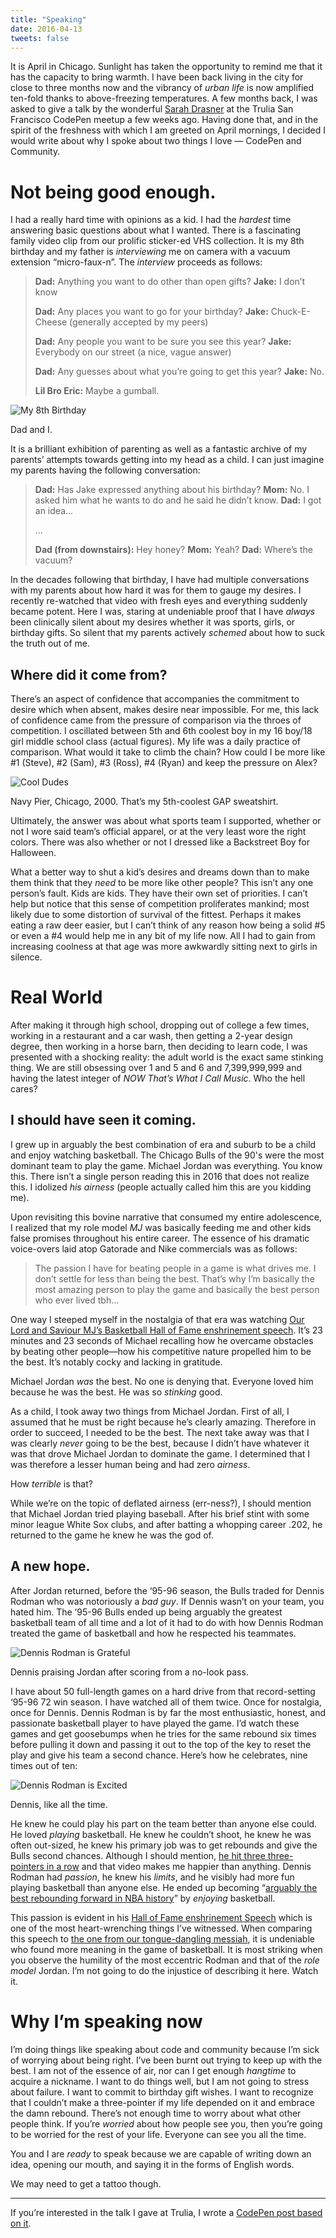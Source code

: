 ```yaml
---
title: "Speaking"
date: 2016-04-13
tweets: false
---
```


It is April in Chicago. Sunlight has taken the opportunity to remind me that it has the capacity to bring warmth. I have been back living in the city for close to three months now and the vibrancy of _urban life_ is now amplified ten-fold thanks to above-freezing temperatures. A few months back, I was asked to give a talk by the wonderful [Sarah Drasner](https://twitter.com/sarah_edo) at the Trulia San Francisco CodePen meetup a few weeks ago. Having done that, and in the spirit of the freshness with which I am greeted on April mornings, I decided I would write about why I spoke about two things I love — CodePen and Community.

# Not being good enough.
I had a really hard time with opinions as a kid. I had the _hardest_ time answering basic questions about what I wanted. There is a fascinating family video clip from our prolific sticker-ed VHS collection. It is my 8th birthday and my father is _interviewing_ me on camera with a vacuum extension “micro-faux-n”. The _interview_ proceeds as follows:

  > **Dad:** Anything you want to do other than open gifts?
  > **Jake:** I don’t know
  >
  > **Dad:** Any places you want to go for your birthday?
  > **Jake:** Chuck-E-Cheese
  > (generally accepted by my peers)
  >
  > **Dad:** Any people you want to be sure you see this year?
  > **Jake:** Everybody on our street
  > (a nice, vague answer)
  >
  > **Dad:** Any guesses about what you’re going to get this year?
  > **Jake:** No.
  >
  > **Lil Bro Eric:** Maybe a gumball.

![My 8th Birthday](/media/2016-04-13/jake-birthday-interview.gif)

<p class="caption">Dad and I.</p>

It is a brilliant exhibition of parenting as well as a fantastic archive of my parents’ attempts towards getting into my head as a child. I can just imagine my parents having the following conversation:

  >**Dad:** Has Jake expressed anything about his birthday?
  >**Mom:** No. I asked him what he wants to do and he said he didn’t know.
  >**Dad:** I got an idea...
  >
  >...
  >
  >**Dad (from downstairs):** Hey honey?
  >**Mom:** Yeah?
  >**Dad:** Where’s the vacuum?

In the decades following that birthday, I have had multiple conversations with my parents about how hard it was for them to gauge my desires. I recently re-watched that video with fresh eyes and everything suddenly became potent. Here I was, staring at undeniable proof that I have _always_ been clinically silent about my desires whether it was sports, girls, or birthday gifts. So silent that my parents actively _schemed_ about how to suck the truth out of me.

## Where did it come from?
There’s an aspect of confidence that accompanies the commitment to desire which when absent, makes desire near impossible. For me, this lack of confidence came from the pressure of comparison via the throes of competition. I oscillated between 5th and 6th coolest boy in my 16 boy/18 girl middle school class (actual figures). My life was a daily practice of comparison. What would it take to climb the chain? How could I be more like #1 (Steve), #2 (Sam), #3 (Ross), #4 (Ryan) and keep the pressure on Alex?

![Cool Dudes](/media/2016-04-13/cool-dudes.jpg)

<p class="caption">Navy Pier, Chicago, 2000. That’s my 5th-coolest GAP sweatshirt.</p>

Ultimately, the answer was about what sports team I supported, whether or not I wore said team’s official apparel, or at the very least wore the right colors. There was also whether or not I dressed like a Backstreet Boy for Halloween.

What a better way to shut a kid’s desires and dreams down than to make them think that they _need_ to be more like other people? This isn’t any one person’s fault. Kids are kids. They have their own set of priorities. I can’t help but notice that this sense of competition proliferates mankind; most likely due to some distortion of survival of the fittest. Perhaps it makes eating a raw deer easier, but I can’t think of any reason how being a solid #5 or even a #4 would help me in any bit of my life now. All I had to gain from increasing coolness at that age was more awkwardly sitting next to girls in silence.

# Real World
After making it through high school, dropping out of college a few times, working in a restaurant and a car wash, then getting a 2-year design degree, then working in a horse barn, then deciding to learn code, I was presented with a shocking reality: the adult world is the exact same stinking thing. We are still obsessing over 1 and 5 and 6 and 7,399,999,999 and having the latest integer of _NOW That’s What I Call Music_. Who the hell cares?

## I should have seen it coming.
I grew up in arguably the best combination of era and suburb to be a child and enjoy watching basketball. The Chicago Bulls of the 90's were the most dominant team to play the game. Michael Jordan was everything. You know this. There isn’t a single person reading this in 2016 that does not realize this. I idolized _his airness_ (people actually called him this are you kidding me).

Upon revisiting this bovine narrative that consumed my entire adolescence, I realized that my role model _MJ_ was basically feeding me and other kids false promises throughout his entire career. The essence of his dramatic voice-overs laid atop Gatorade and Nike commercials was as follows:

  >The passion I have for beating people in a game is what drives me. I don’t settle for less than being the best. That’s why I’m basically the most amazing person to play the game and basically the best person who ever lived tbh...

One way I steeped myself in the nostalgia of that era was watching [Our Lord and Saviour MJ’s Basketball Hall of Fame enshrinement speech](https://www.youtube.com/watch?v=XLzBMGXfK4c). It’s 23 minutes and 23 seconds of Michael recalling how he overcame obstacles by beating other people—how his competitive nature propelled him to be the best. It’s notably cocky and lacking in gratitude.

Michael Jordan _was_ the best. No one is denying that. Everyone loved him because he was the best. He was so _stinking_ good.

As a child, I took away two things from Michael Jordan. First of all, I assumed that he must be right because he’s clearly amazing. Therefore in order to succeed, I needed to be the best. The next take away was that I was clearly _never_ going to be the best, because I didn’t have whatever it was that drove Michael Jordan to dominate the game. I determined that I was therefore a lesser human being and had zero _airness_.

How _terrible_ is that?

While we’re on the topic of deflated airness (err-ness?), I should mention that Michael Jordan tried playing baseball. After his brief stint with some minor league White Sox clubs, and after batting a whopping career .202, he returned to the game he knew he was the god of.

## A new hope.

After Jordan returned, before the ‘95-96 season, the Bulls traded for Dennis Rodman who was notoriously a _bad guy_. If Dennis wasn’t on your team, you hated him. The ‘95-96 Bulls ended up being arguably the greatest basketball team of all time and a lot of it had to do with how Dennis Rodman treated the game of basketball and how he respected his teammates.

![Dennis Rodman is Grateful](/media/2016-04-13/jordan-to-rodman.gif)

<p class="caption">Dennis praising Jordan after scoring from a no-look pass.</p>

I have about 50 full-length games on a hard drive from that record-setting ‘95-96 72 win season. I have watched all of them twice. Once for nostalgia, once for Dennis. Dennis Rodman is by far the most enthusiastic, honest, and passionate basketball player to have played the game. I’d watch these games and get goosebumps when he tries for the same rebound six times before pulling it down and passing it out to the top of the key to reset the play and give his team a second chance. Here’s how he celebrates, nine times out of ten:

![Dennis Rodman is Excited](/media/2016-04-13/dennis.gif)

<p class="caption">Dennis, like all the time.</p>

He knew he could play his part on the team better than anyone else could. He loved _playing_ basketball. He knew he couldn’t shoot, he knew he was often out-sized, he knew his primary job was to get rebounds and give the Bulls second chances. Although I should mention, [he hit three three-pointers in a row](https://www.youtube.com/watch?v=cRkuPztt8Ok) and that video makes me happier than anything. Dennis Rodman had _passion_, he knew his _limits_, and he visibly had more fun playing basketball than anyone else. He ended up becoming “[arguably the best rebounding forward in NBA history](https://en.wikipedia.org/wiki/Dennis_Rodman)” by _enjoying_ basketball.

This passion is evident in his [Hall of Fame enshrinement Speech](https://www.youtube.com/watch?v=uwbI15Ucl8s) which is one of the most heart-wrenching things I’ve witnessed. When comparing this speech to [the one from our tongue-dangling messiah](https://www.youtube.com/watch?v=XLzBMGXfK4c), it is undeniable who found more meaning in the game of basketball. It is most striking when you observe the humility of the most eccentric Rodman and that of the _role model_ Jordan. I’m not going to do the injustice of describing it here. Watch it.

# Why I’m speaking now
I’m doing things like speaking about code and community because I’m sick of worrying about being right. I’ve been burnt out trying to keep up with the best. I am not of the essence of air, nor can I get enough _hangtime_ to acquire a nickname. I want to do things well, but I am not going to stress about failure. I want to commit to birthday gift wishes. I want to recognize that I couldn’t make a three-pointer if my life depended on it and embrace the damn rebound. There’s not enough time to worry about what other people think. If you’re _worried_ about how people see you, then you’re going to be worried for the rest of your life. Everyone can see you all the time.

You and I are _ready_ to speak because we are capable of writing down an idea, opening our mouth, and saying it in the forms of English words.

We may need to get a tattoo though.



<hr>

If you’re interested in the talk I gave at Trulia, I wrote a [CodePen post based on it](https://codepen.io/jakealbaugh/post/codepen-community).

<br>
<br>